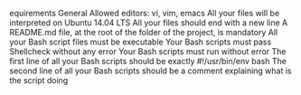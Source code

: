 equirements General Allowed editors: vi, vim, emacs All your files will be interpreted on Ubuntu 14.04 LTS All your files should end with a new line A README.md file, at the root of the folder of the project, is mandatory All your Bash script files must be executable Your Bash scripts must pass Shellcheck without any error Your Bash scripts must run without error The first line of all your Bash scripts should be exactly #!/usr/bin/env bash The second line of all your Bash scripts should be a comment explaining what is the script doing
